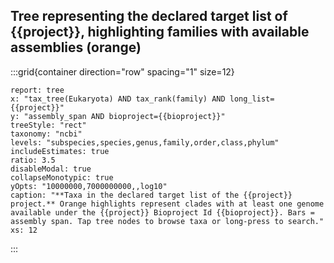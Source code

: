 ## Tree representing the declared target list of {{project}}, highlighting families with available assemblies (orange)

:::grid{container direction="row" spacing="1" size=12}

```report
report: tree
x: "tax_tree(Eukaryota) AND tax_rank(family) AND long_list={{project}}"
y: "assembly_span AND bioproject={{bioproject}}"
treeStyle: "rect"
taxonomy: "ncbi"
levels: "subspecies,species,genus,family,order,class,phylum"
includeEstimates: true
ratio: 3.5
disableModal: true
collapseMonotypic: true
yOpts: "10000000,7000000000,,log10"
caption: "**Taxa in the declared target list of the {{project}} project.** Orange highlights represent clades with at least one genome available under the {{project}} Bioproject Id {{bioproject}}. Bars = assembly span. Tap tree nodes to browse taxa or long-press to search."
xs: 12
```

:::
